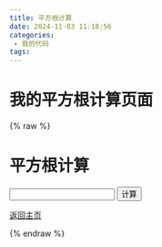 ```yaml
---
title: 平方根计算
date: 2024-11-03 11:18:56
categories:
 - 我的代码
tags:
---
```


# 我的平方根计算页面

{% raw %}
<!DOCTYPE html>
<html lang="en">

<head>
  <meta charset="UTF-8">
  <meta http-equiv="X-UA-Compatible" content="IE=edge">
  <meta name="viewport" content="width=device-width, initial-scale=1.0">
  <title>平方根计算</title>
</head>

<body>
  <h1>平方根计算</h1>
  <input type="number" id="numInput">
  <button onclick="calculate()">计算</button>
  <div id="result"></div>

  <script>
    function calculate() {
      let num = parseFloat(document.getElementById('numInput').value);
      let resultDiv = document.getElementById('result');

      if (num >= 0) {
        let squareRoot = Math.sqrt(num);
        resultDiv.innerHTML = squareRoot;
      } else {
        resultDiv.innerHTML = "输入的数为负数，没有实数平方根";
      }
    }
  </script>
  <a href="/2024/09/23/我的作品/我的作品/">返回主页</a>
  </body>

</html>
{% endraw %}
